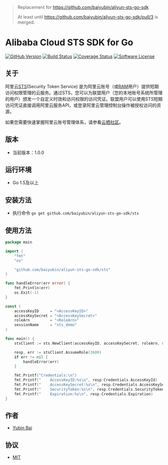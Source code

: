 > Replacement for https://github.com/baiyubin/aliyun-sts-go-sdk
> 
> At least until https://github.com/baiyubin/aliyun-sts-go-sdk/pull/3 is merged.

# Alibaba Cloud STS SDK for Go

[![GitHub Version](https://badge.fury.io/gh/baiyubin%2Faliyun-sts-go-sdk.svg)](https://badge.fury.io/gh/baiyubin%2Faliyun-sts-go-sdk)
[![Build Status](https://travis-ci.org/baiyubin/aliyun-sts-go-sdk.svg?branch=master)](https://travis-ci.org/baiyubin/aliyun-sts-go-sdk)
[![Coverage Status](https://coveralls.io/repos/github/baiyubin/aliyun-sts-go-sdk/badge.svg?branch=master)](https://coveralls.io/github/baiyubin/aliyun-sts-go-sdk?branch=master)
[![Software License](https://img.shields.io/badge/license-MIT-brightgreen.svg)](LICENSE)

## 关于
阿里云[STS](https://help.aliyun.com/document_detail/28756.html)(Security Token Service) 是为阿里云账号（或[RAM](https://help.aliyun.com/document_detail/28627.html)用户）提供短期访问权限管理的云服务。通过STS，您可以为联盟用户（您的本地账号系统所管理的用户）颁发一个自定义时效和访问权限的访问凭证。联盟用户可以使用STS短期访问凭证直接调用阿里云服务API，或登录阿里云管理控制台操作被授权访问的资源。

如果您需要快速掌握阿里云账号管理体系，请参看[云栖社区](https://yq.aliyun.com/articles/57895)。

## 版本
- 当前版本：1.0.0

## 运行环境
- Go 1.5及以上

## 安装方法
- 执行命令 `go get github.com/baiyubin/aliyun-sts-go-sdk/sts`

## 使用方法
```go
package main

import (
	"fmt"
	"os"

	"github.com/baiyubin/aliyun-sts-go-sdk/sts"
)

func handleError(err error) {
	fmt.Println(err)
	os.Exit(-1)
}

const (
	accessKeyID     = "<AccessKeyID>"
	accessKeySecret = "<AccessKeySecret>"
	roleArn         = "<RoleArn>"
	sessionName     = "sts_demo"
)

func main() {
	stsClient := sts.NewClient(accessKeyID, accessKeySecret, roleArn, sessionName)

	resp, err := stsClient.AssumeRole(3600)
	if err != nil {
		handleError(err)
	}

	fmt.Printf("Credentials:\n")
	fmt.Printf("    AccessKeyID:%s\n", resp.Credentials.AccessKeyId)
	fmt.Printf("    AccessKeySecret:%s\n", resp.Credentials.AccessKeySecret)
	fmt.Printf("    SecurityToken:%s\n", resp.Credentials.SecurityToken)
	fmt.Printf("    Expiration:%s\n", resp.Credentials.Expiration)
}
```

## 作者
- [Yubin Bai](https://github.com/baiyubin)

## 协议
- [MIT](https://github.com/baiyubin/aliyun-sts-go-sdk/blob/master/LICENSE)
